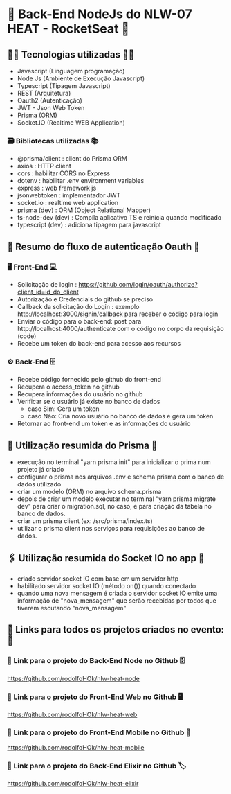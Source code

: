 # 🚀 Back-End NodeJs do NLW-07 HEAT - RocketSeat 🚀

## 👨‍💻 Tecnologias utilizadas 👩‍💻

- Javascript (Linguagem programação)
- Node Js (Ambiente de Execução Javascript)
- Typescript (Tipagem Javascript)
- REST (Arquitetura)
- Oauth2 (Autenticação)
- JWT - Json Web Token
- Prisma (ORM)
- Socket.IO (Realtime WEB Application)

### 🗃️ Bibliotecas utilizadas 📚

- @prisma/client : client do Prisma ORM
- axios : HTTP client
- cors : habilitar CORS no Express
- dotenv : habilitar .env environment variables
- express : web framework js
- jsonwebtoken : implementador JWT
- socket.io : realtime web application
- prisma (dev) : ORM (Object Relational Mapper)
- ts-node-dev (dev) : Compila aplicativo TS e reinicia quando modificado
- typescript (dev) : adiciona tipagem para javascript

## 🔐 Resumo do fluxo de autenticação Oauth 🚫

### 🖥️ Front-End 💻

- Solicitação de login : https://github.com/login/oauth/authorize?client_id=id_do_client
- Autorização e Credenciais do github se preciso
- Callback da solicitação do Login : exemplo http://localhost:3000/signin/callback para receber o código para login
- Enviar o código para o back-end: post para http://localhost:4000/authenticate com o código no corpo da requisição (code)
- Recebe um token do back-end para acesso aos recursos

### ⚙️ Back-End 🗄️

- Recebe código fornecido pelo github do front-end
- Recupera o access_token no github
- Recupera informações do usuário no github
- Verificar se o usuário já existe no banco de dados
  - caso Sim: Gera um token
  - caso Não: Cria novo usuário no banco de dados e gera um token
- Retornar ao front-end um token e as informações do usuário

## 💎 Utilização resumida do Prisma 🔮

- execução no terminal "yarn prisma init" para inicializar o prima num projeto já criado
- configurar o prisma nos arquivos .env e schema.prisma com o banco de dados utilizado
- criar um modelo (ORM) no arquivo schema.prisma
- depois de criar um modelo executar no terminal "yarn prisma migrate dev" para criar
  o migration.sql, no caso, e para criação da tabela no banco de dados.
- criar um prisma client (ex: /src/prisma/index.ts)
- utilizar o prisma client nos serviços para requisições ao banco de dados.

## 🖇️ Utilização resumida do Socket IO no app 🔗

- criado servidor socket IO com base em um servidor http
- habilitado servidor socket IO (método on()) quando conectado
- quando uma nova mensagem é criada o servidor socket IO emite uma informação de
  "nova_mensagem" que serão recebidas por todos que tiverem escutando "nova_mensagem"

## 🚀 Links para todos os projetos criados no evento: 🚀

### 🔗 Link para o projeto do Back-End Node no Github 🗄️

https://github.com/rodolfoHOk/nlw-heat-node

### 🔗 Link para o projeto do Front-End Web no Github 🖥️

https://github.com/rodolfoHOk/nlw-heat-web

### 🔗 Link para o projeto do Front-End Mobile no Github 📱

https://github.com/rodolfoHOk/nlw-heat-mobile

### 🔗 Link para o projeto do Back-End Elixir no Github 🏷️

https://github.com/rodolfoHOk/nlw-heat-elixir
